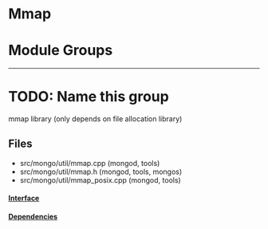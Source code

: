 # Mmap

# Module Groups

-------------

# TODO: Name this group
mmap library (only depends on file allocation library)

## Files
- src/mongo/util/mmap.cpp   (mongod, tools)
- src/mongo/util/mmap.h   (mongod, tools, mongos)
- src/mongo/util/mmap\_posix.cpp   (mongod, tools)

#### [Interface](interface/0)

#### [Dependencies](dependencies/0)
